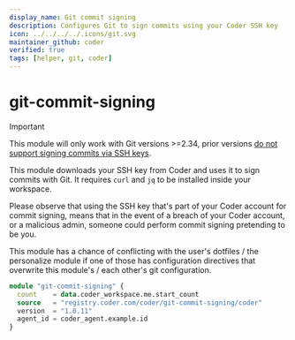 ```yaml
---
display_name: Git commit signing
description: Configures Git to sign commits using your Coder SSH key
icon: ../../../../.icons/git.svg
maintainer_github: coder
verified: true
tags: [helper, git, coder]
---
```


# git-commit-signing

> [!IMPORTANT]
> This module will only work with Git versions >=2.34, prior versions [do not support signing commits via SSH keys](https://lore.kernel.org/git/xmqq8rxpgwki.fsf@gitster.g/).

This module downloads your SSH key from Coder and uses it to sign commits with Git.
It requires `curl` and `jq` to be installed inside your workspace.

Please observe that using the SSH key that's part of your Coder account for commit signing, means that in the event of a breach of your Coder account, or a malicious admin, someone could perform commit signing pretending to be you.

This module has a chance of conflicting with the user's dotfiles / the personalize module if one of those has configuration directives that overwrite this module's / each other's git configuration.

```tf
module "git-commit-signing" {
  count    = data.coder_workspace.me.start_count
  source   = "registry.coder.com/coder/git-commit-signing/coder"
  version  = "1.0.11"
  agent_id = coder_agent.example.id
}
```
